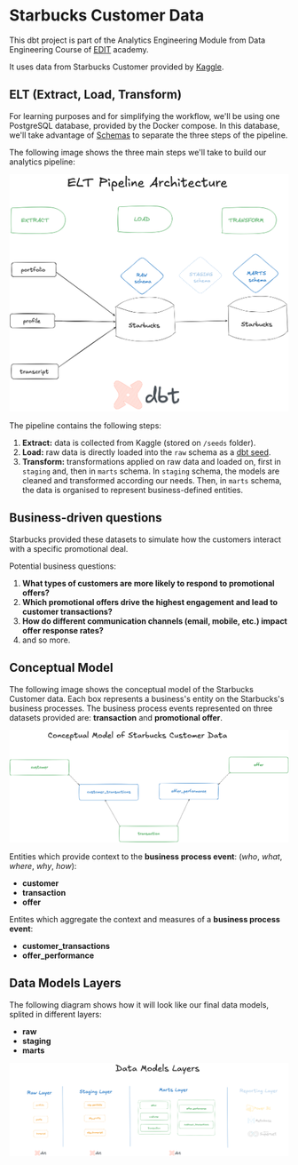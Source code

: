 # Starbucks Customer Data

This dbt project is part of the Analytics Engineering Module from Data Engineering Course of
[EDIT](https://weareedit.io/formacao/data-engineering/) academy.

It uses data from Starbucks Customer provided by [Kaggle](https://www.kaggle.com/datasets/ihormuliar/starbucks-customer-data/).


## ELT (Extract, Load, Transform)
For learning purposes and for simplifying the workflow, we'll be using one PostgreSQL database, provided by the Docker compose. In this database, we'll take advantage of [Schemas](https://www.postgresql.org/docs/current/ddl-schemas.html) to separate the three steps of the pipeline.

The following image shows the three main steps we'll take to build our analytics pipeline:

![ELT Pipeline of Starbucks Customer Data](../img/etl-pipeline.png)

The pipeline contains the following steps:
1. **Extract:** data is collected from Kaggle (stored on `/seeds` folder).
2. **Load:** raw data is directly loaded into the `raw` schema as a [dbt seed](https://docs.getdbt.com/docs/build/seeds).
3. **Transform:** transformations applied on raw data and loaded on, first in `staging` and, then in `marts` schema. In `staging` schema, the models are cleaned and transformed according our needs. Then, in `marts` schema, the data is organised to represent business-defined entities.


## Business-driven questions

Starbucks provided these datasets to simulate how the customers interact with a specific promotional
deal.

Potential business questions:

1. **What types of customers are more likely to respond to promotional offers?**
2. **Which promotional offers drive the highest engagement and lead to customer transactions?**
3. **How do different communication channels (email, mobile, etc.) impact offer response rates?**
4. and so more.


## Conceptual Model

The following image shows the conceptual model of the Starbucks Customer data. Each box represents a business's entity on the Starbucks's business processes. The
business process events represented on three datasets provided are: **transaction** and **promotional offer**.

![Conceptual Model](../img/conceptual-model.png)

Entities which provide context to the **business process event**: (*who*, *what*, *where*, *why*, *how*):
- **customer**
- **transaction**
- **offer**

Entites which aggregate the context and measures of a **business process event**:
- **customer_transactions**
- **offer_performance**

## Data Models Layers
The following diagram shows how it will look like our final data models, splited in different layers:
- **raw**
- **staging**
- **marts**

![Diagram about data models layers](../img/data-models-layers.png)
